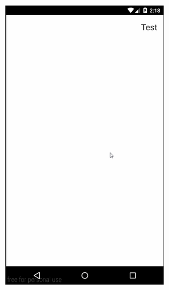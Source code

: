 ![alt tag](https://github.com/LLin233/Le-Lib-For-Android/blob/master/EventBusDemo/demo_eventBusDemo.gif)
